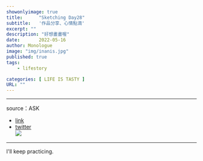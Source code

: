 ```yaml
---
showonlyimage: true
title:      "Sketching Day28"
subtitle:   '作品分享、心情點滴'
excerpt: ""
description: "好想畫畫喔"
date:       2022-05-16
author: Monologue    
image: "img/inanis.jpg"
published: true 
tags:
    - lifestory

categories: [ LIFE IS TASTY ]
URL: ""
---
```

***

source：ASK  
* [link](https://www.pixiv.net/artworks/78491726)  
* [twitter](https://twitter.com/askziye)  
![](/blog/sketch/d28-1.jpg)  
  
***
I'll keep practicing.
<!--more-->
